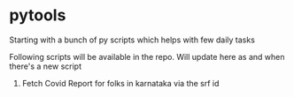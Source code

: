 # pytools
Starting with a bunch of py scripts which helps with few daily tasks

Following scripts will be available in the repo. Will update here as and when there's a new script
1. Fetch Covid Report for folks in karnataka via the srf id
